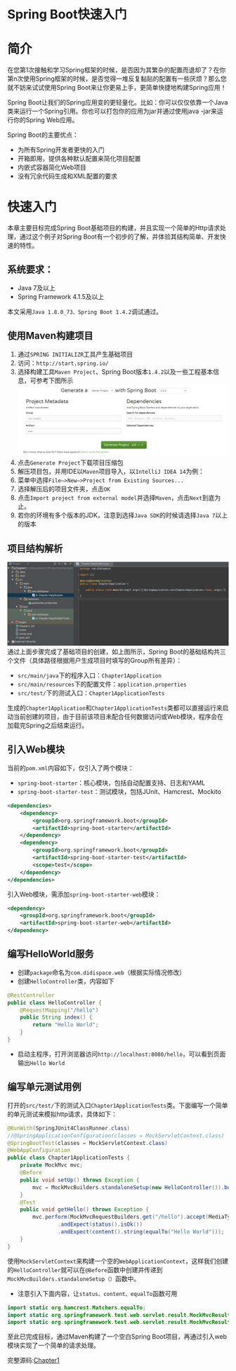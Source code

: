 # Spring Boot快速入门
# 简介

在您第1次接触和学习Spring框架的时候，是否因为其繁杂的配置而退却了？在你第n次使用Spring框架的时候，是否觉得一堆反复黏贴的配置有一些厌烦？那么您就不妨来试试使用Spring Boot来让你更易上手，更简单快捷地构建Spring应用！

Spring Boot让我们的Spring应用变的更轻量化。比如：你可以仅仅依靠一个Java类来运行一个Spring引用。你也可以打包你的应用为jar并通过使用java -jar来运行你的Spring Web应用。

Spring Boot的主要优点：

* 为所有Spring开发者更快的入门
* 开箱即用，提供各种默认配置来简化项目配置
* 内嵌式容器简化Web项目
* 没有冗余代码生成和XML配置的要求

# 快速入门
本章主要目标完成Spring Boot基础项目的构建，并且实现一个简单的Http请求处理，通过这个例子对Spring Boot有一个初步的了解，并体验其结构简单、开发快速的特性。
## 系统要求：
* Java 7及以上
* Spring Framework 4.1.5及以上

本文采用```Java 1.8.0_73、Spring Boot 1.4.2```调试通过。
## 使用Maven构建项目

1. 通过```SPRING INITIALIZR```工具产生基础项目
  1. 访问：```http://start.spring.io/```
  2. 选择构建工具```Maven Project```、Spring Boot版本```1.4.2```以及一些工程基本信息，可参考下图所示
  ![Image of SPRING INITIALIZR](./images/chapter1-1.png)
  3. 点击```Generate Project```下载项目压缩包
2. 解压项目包，并用IDE以```Maven```项目导入，以```IntelliJ IDEA 14```为例：
  1. 菜单中选择```File–>New–>Project from Existing Sources...```
  2. 选择解压后的项目文件夹，点击```OK```
  3. 点击```Import project from external model```并选择```Maven```，点击```Next```到底为止。
  4. 若你的环境有多个版本的JDK，注意到选择```Java SDK```的时候请选择```Java 7```以上的版本

## 项目结构解析
![test](/images/chapter1-2.png)
通过上面步骤完成了基础项目的创建，如上图所示，Spring Boot的基础结构共三个文件（具体路径根据用户生成项目时填写的Group所有差异）：
* ```src/main/java```下的程序入口：```Chapter1Application```
* ```src/main/resources```下的配置文件：```application.properties```
* ```src/test/```下的测试入口：```Chapter1ApplicationTests```

生成的```Chapter1Application```和```Chapter1ApplicationTests```类都可以直接运行来启动当前创建的项目，由于目前该项目未配合任何数据访问或Web模块，程序会在加载完Spring之后结束运行。

## 引入Web模块
当前的```pom.xml```内容如下，仅引入了两个模块：
* ```spring-boot-starter```：核心模块，包括自动配置支持、日志和YAML
* ```spring-boot-starter-test```：测试模块，包括JUnit、Hamcrest、Mockito

```xml
<dependencies>
    <dependency>
        <groupId>org.springframework.boot</groupId>
		<artifactId>spring-boot-starter</artifactId>
	</dependency>
	<dependency>
		<groupId>org.springframework.boot</groupId>
		<artifactId>spring-boot-starter-test</artifactId>
		<scope>test</scope>
	</dependency>
</dependencies>
```

引入Web模块，需添加```spring-boot-starter-web```模块：

```xml
<dependency>
	<groupId>org.springframework.boot</groupId>
	<artifactId>spring-boot-starter-web</artifactId>
</dependency>
```

## 编写HelloWorld服务

* 创建```package```命名为```com.didispace.web```（根据实际情况修改）
* 创建```HelloController```类，内容如下
```java
@RestController
public class HelloController {
    @RequestMapping("/hello")
    public String index() {
        return "Hello World";
    }
}
```
* 启动主程序，打开浏览器访问```http://localhost:8080/hello```，可以看到页面输出```Hello World```

## 编写单元测试用例

打开的```src/test/```下的测试入口```Chapter1ApplicationTests```类。下面编写一个简单的单元测试来模拟http请求，具体如下：

```java
@RunWith(SpringJUnit4ClassRunner.class)
//@SpringApplicationConfiguration(classes = MockServletContext.class)
@SpringBootTest(classes = MockServletContext.class)
@WebAppConfiguration
public class Chapter1ApplicationTests {
	private MockMvc mvc;
	@Before
	public void setUp() throws Exception {
		mvc = MockMvcBuilders.standaloneSetup(new HelloController()).build();
	}
	@Test
	public void getHello() throws Exception {
		mvc.perform(MockMvcRequestBuilders.get("/hello").accept(MediaType.APPLICATION_JSON))
				.andExpect(status().isOk())
				.andExpect(content().string(equalTo("Hello World")));
	}
}
```

使用```MockServletContext```来构建一个空的```WebApplicationContext```，这样我们创建的```HelloController```就可以在```@Before```函数中创建并传递到```MockMvcBuilders.standaloneSetup（）```函数中。

* 注意引入下面内容，让```status、content、equalTo```函数可用

```java
import static org.hamcrest.Matchers.equalTo;
import static org.springframework.test.web.servlet.result.MockMvcResultMatchers.content;
import static org.springframework.test.web.servlet.result.MockMvcResultMatchers.status;

```

至此已完成目标，通过Maven构建了一个空白Spring Boot项目，再通过引入web模块实现了一个简单的请求处理。

完整源码:[Chapter1](./demos/Chapter1)
